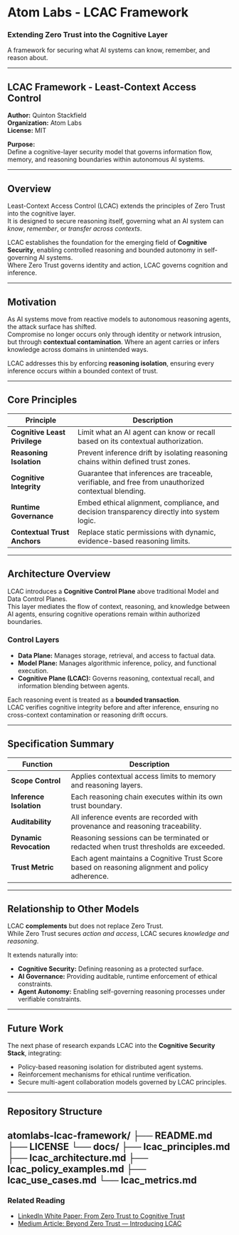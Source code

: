 # Atom Labs - LCAC Framework

### Extending Zero Trust into the Cognitive Layer  
A framework for securing what AI systems can know, remember, and reason about.

---

## LCAC Framework - Least-Context Access Control

**Author:** Quinton Stackfield  
**Organization:** Atom Labs  
**License:** MIT  

**Purpose:**  
Define a cognitive-layer security model that governs information flow, memory, and reasoning boundaries within autonomous AI systems.

---

## Overview

Least-Context Access Control (LCAC) extends the principles of Zero Trust into the cognitive layer.  
It is designed to secure reasoning itself, governing what an AI system can *know*, *remember*, or *transfer across contexts*.

LCAC establishes the foundation for the emerging field of **Cognitive Security**, enabling controlled reasoning and bounded autonomy in self-governing AI systems.  
Where Zero Trust governs identity and action, LCAC governs cognition and inference.

---

## Motivation

As AI systems move from reactive models to autonomous reasoning agents, the attack surface has shifted.  
Compromise no longer occurs only through identity or network intrusion, but through **contextual contamination**. Where an agent carries or infers knowledge across domains in unintended ways.

LCAC addresses this by enforcing **reasoning isolation**, ensuring every inference occurs within a bounded context of trust.

---

## Core Principles

| Principle | Description |
|------------|-------------|
| **Cognitive Least Privilege** | Limit what an AI agent can know or recall based on its contextual authorization. |
| **Reasoning Isolation** | Prevent inference drift by isolating reasoning chains within defined trust zones. |
| **Cognitive Integrity** | Guarantee that inferences are traceable, verifiable, and free from unauthorized contextual blending. |
| **Runtime Governance** | Embed ethical alignment, compliance, and decision transparency directly into system logic. |
| **Contextual Trust Anchors** | Replace static permissions with dynamic, evidence-based reasoning limits. |

---

## Architecture Overview

LCAC introduces a **Cognitive Control Plane** above traditional Model and Data Control Planes.  
This layer mediates the flow of context, reasoning, and knowledge between AI agents, ensuring cognitive operations remain within authorized boundaries.

### Control Layers
- **Data Plane:** Manages storage, retrieval, and access to factual data.  
- **Model Plane:** Manages algorithmic inference, policy, and functional execution.  
- **Cognitive Plane (LCAC):** Governs reasoning, contextual recall, and information blending between agents.

Each reasoning event is treated as a **bounded transaction**.  
LCAC verifies cognitive integrity before and after inference, ensuring no cross-context contamination or reasoning drift occurs.

---

## Specification Summary

| Function | Description |
|-----------|-------------|
| **Scope Control** | Applies contextual access limits to memory and reasoning layers. |
| **Inference Isolation** | Each reasoning chain executes within its own trust boundary. |
| **Auditability** | All inference events are recorded with provenance and reasoning traceability. |
| **Dynamic Revocation** | Reasoning sessions can be terminated or redacted when trust thresholds are exceeded. |
| **Trust Metric** | Each agent maintains a Cognitive Trust Score based on reasoning alignment and policy adherence. |

---

## Relationship to Other Models

LCAC **complements** but does not replace Zero Trust.  
While Zero Trust secures *action and access*, LCAC secures *knowledge and reasoning*.

It extends naturally into:
- **Cognitive Security:** Defining reasoning as a protected surface.  
- **AI Governance:** Providing auditable, runtime enforcement of ethical constraints.  
- **Agent Autonomy:** Enabling self-governing reasoning processes under verifiable constraints.

---

## Future Work

The next phase of research expands LCAC into the **Cognitive Security Stack**, integrating:

- Policy-based reasoning isolation for distributed agent systems.  
- Reinforcement mechanisms for ethical runtime verification.  
- Secure multi-agent collaboration models governed by LCAC principles.

---

## Repository Structure
atomlabs-lcac-framework/
├── README.md
├── LICENSE
└── docs/
├── lcac_principles.md
├── lcac_architecture.md
├── lcac_policy_examples.md
├── lcac_use_cases.md
└── lcac_metrics.md
---

### Related Reading
- [LinkedIn White Paper: From Zero Trust to Cognitive Trust](https://www.linkedin.com/posts/qstackfield_ai-cybersecurity-cognitivetrust-activity-7388341096390529025-jxPL)
- [Medium Article: Beyond Zero Trust — Introducing LCAC](https://medium.com/@qstackfield/beyond-zero-trust-introducing-lcac-least-context-access-control-e36e07731039)
